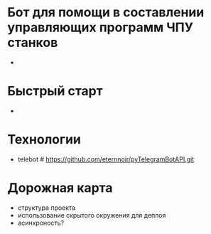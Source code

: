 # Бот для помощи в составлении управляющих программ ЧПУ станков
 -

# Быстрый старт
 -

# Технологии
 - telebot # https://github.com/eternnoir/pyTelegramBotAPI.git

# Дорожная карта 
 - структура проекта 
 - использование скрытого окружения для деплоя
 - асинхроность?


